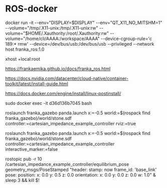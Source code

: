# ROS-docker

docker run -it   --env="DISPLAY=$DISPLAY"   --env="QT_X11_NO_MITSHM=1"   --volume="/tmp/.X11-unix:/tmp/.X11-unix:rw"   --volume="$HOME/.Xauthority:/root/.Xauthority:rw"   --volume="/home/cli/AAAA:/workspace/AAAA"   --device-cgroup-rule='c 189:* rmw'   --device=/dev/bus/usb:/dev/bus/usb   --privileged   --network host  franka_ros:1.0


xhost +local:root  


https://frankaemika.github.io/docs/franka_ros.html

https://docs.nvidia.com/datacenter/cloud-native/container-toolkit/latest/install-guide.html

https://docs.docker.com/engine/install/linux-postinstall/


sudo docker exec -it d36d136b7045 bash


roslaunch franka_gazebo panda.launch x:=-0.5     world:=$(rospack find franka_gazebo)/world/stone.sdf     controller:=cartesian_impedance_example_controller     rviz:=true

roslaunch franka_gazebo panda.launch x:=-0.5     world:=$(rospack find franka_gazebo)/world/stone.sdf     controller:=cartesian_impedance_example_controller interactive_marker:=false



rostopic pub -r 10 /cartesian_impedance_example_controller/equilibrium_pose geometry_msgs/PoseStamped "header:
  stamp: now
  frame_id: 'base_link'
pose:
  position:
    x: 0.0
    y: 0.5
    z: 0.0
  orientation:
    x: 0.0
    y: 0.0
    z: 0.0
    w: 1.0" &
sleep 3 && kill $!
